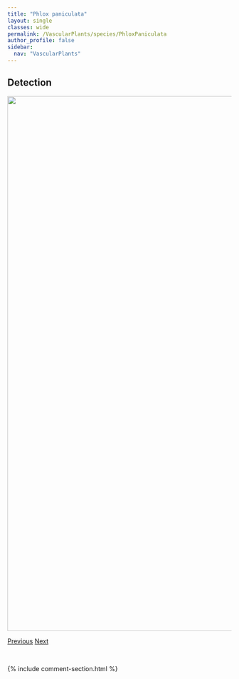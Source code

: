 ```yaml
---
title: "Phlox paniculata"
layout: single
classes: wide
permalink: /VascularPlants/species/PhloxPaniculata
author_profile: false
sidebar:
  nav: "VascularPlants"
---
```


<h2>Detection</h2>

<a href="https://drive.google.com/uc?export=view&id=1KLkTH1QN1hcMQHbHWRyu02Q3RQDDNc_d">
<img src="https://drive.google.com/uc?export=view&id=1KLkTH1QN1hcMQHbHWRyu02Q3RQDDNc_d" height = "1200" width = "800">
</a>


<a href="/DevelopmentWebsite/VascularPlants/species/PhloxHoodii" class="pagination--pager" title="Moss Phlox">Previous</a> <a href="/DevelopmentWebsite/VascularPlants/species/PhragmitesAustralis" class="pagination--pager" title="Phragmites australis">Next</a>

<p>&nbsp;</p>

{% include comment-section.html %}
